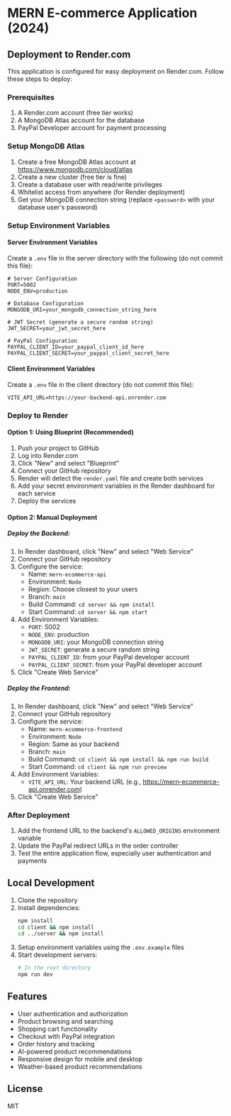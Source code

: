 # MERN E-commerce Application (2024)

## Deployment to Render.com

This application is configured for easy deployment on Render.com. Follow these steps to deploy:

### Prerequisites

1. A Render.com account (free tier works)
2. A MongoDB Atlas account for the database
3. PayPal Developer account for payment processing

### Setup MongoDB Atlas

1. Create a free MongoDB Atlas account at https://www.mongodb.com/cloud/atlas
2. Create a new cluster (free tier is fine)
3. Create a database user with read/write privileges
4. Whitelist access from anywhere (for Render deployment)
5. Get your MongoDB connection string (replace `<password>` with your database user's password)

### Setup Environment Variables

#### Server Environment Variables
Create a `.env` file in the server directory with the following (do not commit this file):

```
# Server Configuration
PORT=5002
NODE_ENV=production

# Database Configuration
MONGODB_URI=your_mongodb_connection_string_here

# JWT Secret (generate a secure random string)
JWT_SECRET=your_jwt_secret_here

# PayPal Configuration
PAYPAL_CLIENT_ID=your_paypal_client_id_here
PAYPAL_CLIENT_SECRET=your_paypal_client_secret_here
```

#### Client Environment Variables
Create a `.env` file in the client directory (do not commit this file):

```
VITE_API_URL=https://your-backend-api.onrender.com
```

### Deploy to Render

#### Option 1: Using Blueprint (Recommended)

1. Push your project to GitHub
2. Log into Render.com
3. Click "New" and select "Blueprint"
4. Connect your GitHub repository
5. Render will detect the `render.yaml` file and create both services
6. Add your secret environment variables in the Render dashboard for each service
7. Deploy the services

#### Option 2: Manual Deployment

##### Deploy the Backend:
1. In Render dashboard, click "New" and select "Web Service"
2. Connect your GitHub repository
3. Configure the service:
   - Name: `mern-ecommerce-api`
   - Environment: `Node`
   - Region: Choose closest to your users
   - Branch: `main`
   - Build Command: `cd server && npm install`
   - Start Command: `cd server && npm start`
4. Add Environment Variables:
   - `PORT`: 5002
   - `NODE_ENV`: production
   - `MONGODB_URI`: your MongoDB connection string
   - `JWT_SECRET`: generate a secure random string
   - `PAYPAL_CLIENT_ID`: from your PayPal developer account
   - `PAYPAL_CLIENT_SECRET`: from your PayPal developer account
5. Click "Create Web Service"

##### Deploy the Frontend:
1. In Render dashboard, click "New" and select "Web Service"
2. Connect your GitHub repository
3. Configure the service:
   - Name: `mern-ecommerce-frontend`
   - Environment: `Node`
   - Region: Same as your backend
   - Branch: `main`
   - Build Command: `cd client && npm install && npm run build`
   - Start Command: `cd client && npm run preview`
4. Add Environment Variables:
   - `VITE_API_URL`: Your backend URL (e.g., https://mern-ecommerce-api.onrender.com)
5. Click "Create Web Service"

### After Deployment

1. Add the frontend URL to the backend's `ALLOWED_ORIGINS` environment variable
2. Update the PayPal redirect URLs in the order controller
3. Test the entire application flow, especially user authentication and payments

## Local Development

1. Clone the repository
2. Install dependencies:
   ```bash
   npm install
   cd client && npm install
   cd ../server && npm install
   ```
3. Setup environment variables using the `.env.example` files
4. Start development servers:
   ```bash
   # In the root directory
   npm run dev
   ```

## Features

- User authentication and authorization
- Product browsing and searching
- Shopping cart functionality
- Checkout with PayPal integration
- Order history and tracking
- AI-powered product recommendations
- Responsive design for mobile and desktop
- Weather-based product recommendations

## License
MIT 